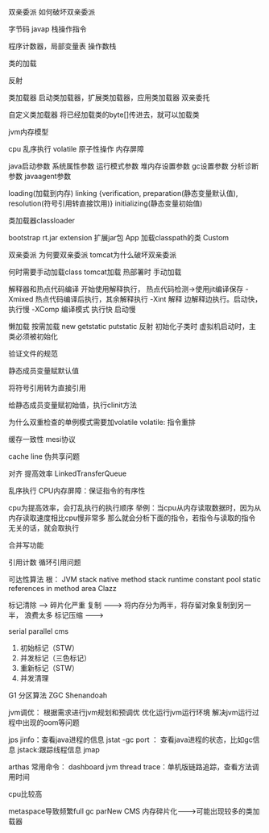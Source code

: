 
双亲委派
如何破坏双亲委派

字节码
javap
栈操作指令

程序计数器，局部变量表 操作数栈

类的加载

反射

类加载器
启动类加载器，扩展类加载器，应用类加载器
双亲委托

自定义类加载器
将已经加载类的byte[]传进去，就可以加载类

jvm内存模型



cpu 乱序执行
volatile
原子性操作
内存屏障

java启动参数
系统属性参数
运行模式参数
堆内存设置参数
gc设置参数
分析诊断参数
javaagent参数




loading(加载到内存)
linking {verification, preparation(静态变量默认值), resolution(符号引用转直接饮用)}
initializing(静态变量初始值)

类加载器classloader

bootstrap  rt.jar
extension  扩展jar包
App        加载classpath的类
Custom

双亲委派
为何要双亲委派
tomcat为什么破坏双亲委派

何时需要手动加载class
tomcat加载
热部署时 手动加载

解释器和热点代码编译
开始使用解释执行，
热点代码检测->使用jit编译保存
-Xmixed 热点代码编译后执行，其余解释执行
-Xint 解释 边解释边执行。启动快，执行慢
-XComp 编译模式 执行快 启动慢

懒加载
按需加载
new getstatic putstatic
反射
初始化子类时
虚拟机启动时，主类必须被初始化

验证文件的规范

静态成员变量赋默认值

将符号引用转为直接引用

给静态成员变量赋初始值，执行clinit方法





为什么双重检查的单例模式需要加volatile
volatile: 指令重排

缓存一致性
mesi协议

cache line
伪共享问题

对齐 提高效率
LinkedTransferQueue

乱序执行
CPU内存屏障：保证指令的有序性

cpu为提高效率，会打乱执行的执行顺序
举例：当cpu从内存读取数据时，因为从内存读取速度相比cpu慢非常多
那么就会分析下面的指令，若指令与读取的指令无关的话，就会取执行

合并写功能

引用计数
循环引用问题

可达性算法
根：
JVM stack
native method stack
runtime constant pool
static references in method area
Clazz

标记清除 --> 碎片化严重
复制 ---> 将内存分为两半，将存留对象复制到另一半， 浪费太多
标记压缩 ---> 


serial
parallel
cms
1. 初始标记（STW）
2. 并发标记（三色标记）
3. 重新标记（STW）
4. 并发清理

G1
分区算法
ZGC
Shenandoah

jvm调优：
根据需求进行jvm规划和预调优
优化运行jvm运行环境
解决jvm运行过程中出现的oom等问题

jps
jinfo：查看java进程的信息
jstat -gc port ： 查看java进程的状态，比如gc信息
jstack:跟踪线程信息
jmap

arthas
常用命令：
dashboard
jvm
thread
trace：单机版链路追踪，查看方法调用时间

cpu比较高

metaspace导致频繁full gc
parNew CMS
内存碎片化--->可能出现较多的类加载器













